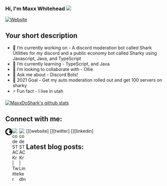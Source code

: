 ### Hi, I'm Maxx Whitehead <img src="https://c.tenor.com/TksFPQcp2S8AAAAj/pogslide-pog.gif" width="50px">
[![Website](https://img.shields.io/badge/rating-4.5%2F5-brightgreen)](https://tinyurl.com/SharkyInvite)
## Your short description
- 🔭 I’m currently working on - A discord moderation bot called Shark Utilities for my discord and a public economy bot called Sharky using Javascript, Java, and TypeScript
- 🌱 I’m currently learning - TypeScript, and Java
- 👯 I’m looking to collaborate with - Ollie 
- 💬 Ask me about - Discord Bots!
- 🥅 2021 Goal - Get my auto moderation rolled out and get 100 servers on sharky
- ⚡ Fun fact - I live in utah
<!-- ❔❔❔❔ means username in below README.md -->
<!-- Also feel free to update second URL to any URL -->
[![MaxxDoShark's github stats](https://github-readme-stats.vercel.app/api?username=MaxxDoShark&count_private=true&include_all_commits=true&theme=radical)](https://github.com/MaxxDoShark)
## Connect with me:
[<img align="left" alt="codeSTACKr.com" width="22px" src="https://raw.githubusercontent.com/iconic/open-iconic/master/svg/globe.svg" />][website]
[<img align="left" alt="codeSTACKr | Twitter" width="22px" src="https://cdn.jsdelivr.net/npm/simple-icons@v3/icons/twitter.svg" />][twitter]
[<img align="left" alt="codeSTACKr | LinkedIn" width="22px" src="https://cdn.jsdelivr.net/npm/simple-icons@v3/icons/linkedin.svg" />][linkedin]
<br />
<!-- Optional if you have blogs -->
## Latest blog posts:
<!-- BLOG-POST-LIST:START -->
<!-- BLOG-POST-LIST:END -->
<!-- This section you create this variables that are used above -->
[Discord]: https://discord.gg/8c2NR4jJNd
[Bot]: https://tinyurl.com/SharkyInvite
[Twitch]: https://twitch.tv/maxxxdoshark
